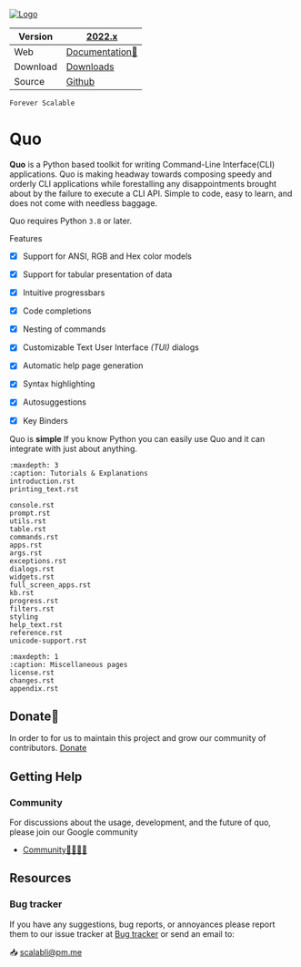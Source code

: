 [![Logo](https://raw.githubusercontent.com/scalabli/quo/master/pics/quo.png)](https://github.com/scalabli/quo)

| Version    | [2022.x](https://quo.rtfd.io)
|------------|----------------------------------------------------------------------------
| Web        | [Documentation📃](https://quo.readthedocs.io/)
| Download   | [Downloads](https://pypi.org/project/quo)
| Source     | [Github](https://github.com/scalabli/quo)


`Forever Scalable`

# Quo

**Quo** is a Python based toolkit for writing Command-Line Interface(CLI) applications.
Quo is making headway towards composing speedy and orderly CLI applications while forestalling any disappointments brought about by the failure to execute a CLI API.
Simple to code, easy to learn, and does not come with needless baggage. 

Quo requires Python `3.8` or later. 


Features
- [x] Support for ANSI, RGB and Hex color models
- [x] Support for tabular presentation of data
- [x] Intuitive progressbars
- [x] Code completions
- [x] Nesting of commands
- [x] Customizable Text User Interface _(TUI)_ dialogs
- [x] Automatic help page generation
- [x] Syntax highlighting
- [x] Autosuggestions
- [x] Key Binders


Quo is **simple** If you know Python you can  easily use Quo and it can integrate with just about anything.

```{toctree}
:maxdepth: 3
:caption: Tutorials & Explanations
introduction.rst
printing_text.rst

console.rst
prompt.rst
utils.rst
table.rst
commands.rst
apps.rst
args.rst
exceptions.rst
dialogs.rst
widgets.rst
full_screen_apps.rst
kb.rst
progress.rst
filters.rst
styling
help_text.rst
reference.rst
unicode-support.rst
```

```{toctree}
:maxdepth: 1
:caption: Miscellaneous pages
license.rst
changes.rst
appendix.rst
```


## Donate🎁

In order to for us to maintain this project and grow our community of contributors.
[Donate](https://ko-fi.com/scalabli)



## Getting Help

### Community

For discussions about the usage, development, and the future of quo, please join our Google community

* [Community👨‍👩‍👦‍👦](https://groups.google.com/g/scalabli)

## Resources

### Bug tracker

If you have any suggestions, bug reports, or annoyances please report them
to our issue tracker at 
[Bug tracker](https://github.com/scalabli/quo/issues/) or send an email to:

 📥 scalabli@pm.me





